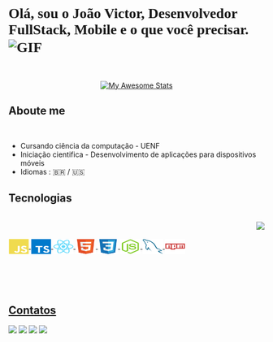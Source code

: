 <h1 style="font-family: 'Press Start 2P', cursive;"> Olá, sou o João Victor, Desenvolvedor FullStack, Mobile e o que você precisar. <img align="center" alt="GIF" width="30"  src="https://media.giphy.com/media/H6KusZ8pzxtyymblnE/giphy.gif" width="36"/></h1>
<br>
<div align="center"style="display: inline_block">
  
  [![My Awesome Stats](https://awesome-github-stats.azurewebsites.net/user-stats/iamjvictor?cardType=github&theme=shades-of-purple&Background=000000&Text=FFFFFF&Title=FFFFFF&Border=FFFFFF&Ring=FFFFFF)](https://git.io/awesome-stats-card)
  
</div>

<h2>
Aboute me
</h2>
<br>

- Cursando ciência da computação - UENF
- Iniciação cientifica - Desenvolvimento de aplicações para dispositivos móveis
- Idiomas : 🇧🇷 / :us: 
  

<h2>Tecnologias</h2>
<div style="display: inline_block"><br>
  
  <a href="https://github.com/iamjvictor">  
  <img height="180em" align="right" src="https://github-readme-stats.vercel.app/api/top-langs/?username=iamjvictor&layout=compact&langs_count=7&theme=midnight-purple"/>
    <br>
    <br>
  <img align="center" height="30" width="40" src="https://raw.githubusercontent.com/devicons/devicon/master/icons/javascript/javascript-plain.svg">
  <img align="center" height="30" width="40" src="https://raw.githubusercontent.com/devicons/devicon/master/icons/typescript/typescript-plain.svg">
  <img align="center" height="30" width="40" src="https://raw.githubusercontent.com/devicons/devicon/master/icons/react/react-original.svg">
  <img align="center" height="30" width="40" src="https://raw.githubusercontent.com/devicons/devicon/master/icons/html5/html5-original.svg">
  <img align="center" height="30" width="40" src="https://raw.githubusercontent.com/devicons/devicon/master/icons/css3/css3-original.svg">
  <img align="center" height="30" width="40" src='https://raw.githubusercontent.com/devicons/devicon/1119b9f84c0290e0f0b38982099a2bd027a48bf1/icons/nodejs/nodejs-original.svg'>
  <img align="center" height="30" width="40" src='https://raw.githubusercontent.com/devicons/devicon/1119b9f84c0290e0f0b38982099a2bd027a48bf1/icons/mysql/mysql-original.svg'>
  <img align="center" height="30" width="40" src='https://raw.githubusercontent.com/devicons/devicon/1119b9f84c0290e0f0b38982099a2bd027a48bf1/icons/npm/npm-original-wordmark.svg'>
 
  
</div>
  
  <br>
  <br>
  <br>
  <br>
  
<h2>Contatos</h2>
<div >
  <a href="https://instagram.com/joaocrf_81" target="_blank"><img src="https://raw.githubusercontent.com/gauravghongde/social-icons/9d939e1c5b7ea4a24ac39c3e4631970c0aa1b920/SVG/White/Instagram_white.svg" target="_blank"></a>
  <a href = "mailto:jvictor.asevedo@gmail.com"><img src="https://raw.githubusercontent.com/gauravghongde/social-icons/9d939e1c5b7ea4a24ac39c3e4631970c0aa1b920/SVG/White/Gmail_white.svg" target="_blank"></a> 
  <a href="https://iamjvictor.github.io/" target="_blank"><img src="https://raw.githubusercontent.com/gauravghongde/social-icons/9d939e1c5b7ea4a24ac39c3e4631970c0aa1b920/SVG/White/Github_white.svg" target="_blank"></a> 
  <a href="https://www.linkedin.com/in/iamjvictor-45875016a" target="_blank"><img src="https://raw.githubusercontent.com/gauravghongde/social-icons/9d939e1c5b7ea4a24ac39c3e4631970c0aa1b920/SVG/White/LinkedIN_white.svg" target="_blank"></a>  

 
</div>

